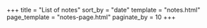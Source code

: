 +++
title = "List of notes"
sort_by = "date"
template = "notes.html"
page_template = "notes-page.html"
paginate_by = 10
+++